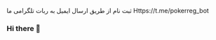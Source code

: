 ثبت نام از طریق ارسال ایمیل به ربات تلگرامی ما 
Https://t.me/pokerreg_bot
### Hi there 👋

<!--
**pkragent/pkragent** is a ✨ _special_ ✨ repository because its `README.md` (this file) appears on your GitHub profile.

Here are some ideas to get you started:

- 🔭 I’m currently working on ...
- 🌱 I’m currently learning ...
- 👯 I’m looking to collaborate on ...
- 🤔 I’m looking for help with ...
- 💬 Ask me about ...
- 📫 How to reach me: ...
- 😄 Pronouns: ...
- ⚡ Fun fact: ...
-->
